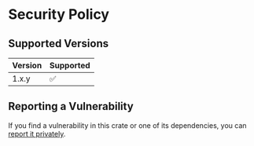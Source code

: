 # Security Policy

## Supported Versions

| Version | Supported          |
| ------- | ------------------ |
| 1.x.y   | :white_check_mark: |

## Reporting a Vulnerability

If you find a vulnerability in this crate or one of its dependencies, you can [report it privately](https://github.com/clechasseur/reessaie/security/advisories/new).
